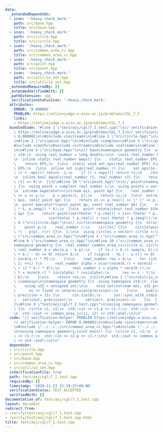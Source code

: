 ```yaml
---
data:
  _extendedDependsOn:
  - icon: ':heavy_check_mark:'
    path: src/base.hpp
    title: src/base.hpp
  - icon: ':heavy_check_mark:'
    path: src/circle.hpp
    title: src/circle.hpp
  - icon: ':heavy_check_mark:'
    path: src/common_area_cc.hpp
    title: src/common_area_cc.hpp
  - icon: ':heavy_check_mark:'
    path: src/point.hpp
    title: src/point.hpp
  - icon: ':heavy_check_mark:'
    path: src/util/io_set.hpp
    title: src/util/io_set.hpp
  _extendedRequiredBy: []
  _extendedVerifiedWith: []
  _pathExtension: cpp
  _verificationStatusIcon: ':heavy_check_mark:'
  attributes:
    ERROR: '0.000001'
    PROBLEM: https://onlinejudge.u-aizu.ac.jp/problems/CGL_7_I
    links:
    - https://onlinejudge.u-aizu.ac.jp/problems/CGL_7_I
  bundledCode: "#line 1 \"test/aoj/cgl/7_I.test.cpp\"\n// verification-helper: PROBLEM\
    \ https://onlinejudge.u-aizu.ac.jp/problems/CGL_7_I\n// verification-helper: ERROR\
    \ 0.000001\n\n#include <iostream>\n\n#line 2 \"src/circle.hpp\"\n\n#include <vector>\n\
    \n#line 2 \"src/point.hpp\"\n\n#include <complex>\n#line 5 \"src/point.hpp\"\n\
    #include <cmath>\n#include <istream>\n#include <ostream>\n\n#line 2 \"src/base.hpp\"\
    \n\n#line 4 \"src/base.hpp\"\n\n// base\nnamespace geometry {\n  using namespace\
    \ std;\n  using real_number = long double;\n\n  const real_number PI = acosl(-1);\n\
    \n  inline static real_number &eps() {\n    static real_number EPS = 1e-10;\n\
    \    return EPS;\n  }\n\n  static void set_eps(real_number EPS) {\n    eps() =\
    \ EPS;\n  }\n\n  inline int sign(real_number r) {\n    set_eps(1e-10);\n    if\
    \ (r < -eps()) return -1;\n    if (r > +eps()) return +1;\n    return 0;\n  }\n\
    \n  inline bool equals(real_number r1, real_number r2) {\n    return sign(r1 -\
    \ r2) == 0;\n  }\n}\n#line 10 \"src/point.hpp\"\n\n// point\nnamespace geometry\
    \ {\n  using point = complex< real_number >;\n  using points = vector< point >;\n\
    \n  istream &operator>>(istream &is, point &p) {\n    real_number x, y;\n    is\
    \ >> x >> y;\n    p = point(x, y);\n    return is;\n  }\n\n  ostream &operator<<(ostream\
    \ &os, const point &p) {\n    return os << p.real() << \" \" << p.imag();\n  }\n\
    \n  point operator*(const point &p, const real_number &k) {\n    return point(p.real()\
    \ * k, p.imag() * k);\n  }\n\n  point rotate(const real_number &theta, const point\
    \ &p) {\n    return point(cos(theta) * p.real() + sin(-theta) * p.imag(),\n  \
    \               sin(theta) * p.real() + cos(-theta) * p.imag());\n  }\n}\n#line\
    \ 6 \"src/circle.hpp\"\n\n// circle\nnamespace geometry {\n  struct circle {\n\
    \    point p;\n    real_number r;\n    circle() {}\n    circle(point p, real_number\
    \ r) : p(p), r(r) {}\n  };\n\n  using circles = vector< circle >;\n}\n#line 2\
    \ \"src/common_area_cc.hpp\"\n\n#line 4 \"src/common_area_cc.hpp\"\n#include <algorithm>\n\
    #line 6 \"src/common_area_cc.hpp\"\n\n#line 10 \"src/common_area_cc.hpp\"\n\n\
    namespace geometry {\n  real_number common_area_cc(circle a, circle b) {\n   \
    \ real_number d = abs(a.p - b.p);\n    if (a.r > b.r) swap(a, b);\n\n    if (sign(a.r\
    \ + b.r - d) <= 0) return 0;\n    if (sign(d - (b.r - a.r)) <= 0) {\n      return\
    \ norm(a.r) * PI;\n    }\n\n    real_number res = 0;\n    for (int i = 0; i <\
    \ 2; ++i) {\n      real_number alpha = acos((norm(b.r) + norm(d) - norm(a.r))\
    \ / (2 * b.r * d));\n      real_number s = alpha * norm(b.r);\n      real_number\
    \ t = norm(b.r) * sin(alpha) * cos(alpha);\n      res += s - t;\n      swap(a,\
    \ b);\n    }\n\n    return res;\n  }\n}\n\n#line 1 \"src/util/io_set.hpp\"\n#include\
    \ <iomanip>\n\nnamespace geometry {\n  using namespace std;\n  class IoSetup {\n\
    \    using u32 = unsigned int;\n\n    void set(ostream &os, u32 precision) {\n\
    \      os << fixed << setprecision(precision);\n    }\n\n    public:\n    IoSetup(u32\
    \ precision = 15) {\n      cin.tie(0);\n      ios::sync_with_stdio(0);\n\n   \
    \   set(cout, precision);\n      set(cerr, precision);\n    }\n  } iosetup;\n\
    }\n#line 9 \"test/aoj/cgl/7_I.test.cpp\"\n\nusing namespace geometry;\nint main()\
    \ {\n  circle c1, c2;\n  std::cin >> c1.p >> c1.r;\n  std::cin >> c2.p >> c2.r;\n\
    \n  std::cout << common_area_cc(c1, c2) << std::endl;\n}\n"
  code: "// verification-helper: PROBLEM https://onlinejudge.u-aizu.ac.jp/problems/CGL_7_I\n\
    // verification-helper: ERROR 0.000001\n\n#include <iostream>\n\n#include \"../../../src/circle.hpp\"\
    \n#include \"../../../src/common_area_cc.hpp\"\n#include \"../../../src/util/io_set.hpp\"\
    \n\nusing namespace geometry;\nint main() {\n  circle c1, c2;\n  std::cin >> c1.p\
    \ >> c1.r;\n  std::cin >> c2.p >> c2.r;\n\n  std::cout << common_area_cc(c1, c2)\
    \ << std::endl;\n}\n"
  dependsOn:
  - src/circle.hpp
  - src/point.hpp
  - src/base.hpp
  - src/common_area_cc.hpp
  - src/util/io_set.hpp
  isVerificationFile: true
  path: test/aoj/cgl/7_I.test.cpp
  requiredBy: []
  timestamp: '2020-11-23 23:19:27+09:00'
  verificationStatus: TEST_ACCEPTED
  verifiedWith: []
documentation_of: test/aoj/cgl/7_I.test.cpp
layout: document
redirect_from:
- /verify/test/aoj/cgl/7_I.test.cpp
- /verify/test/aoj/cgl/7_I.test.cpp.html
title: test/aoj/cgl/7_I.test.cpp
---
```

